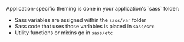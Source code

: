 <p>Application-specific theming is done in your application's `sass` folder:

* Sass variables are assigned within the `sass/var` folder
* Sass code that uses those variables is placed in `sass/src`
* Utility functions or mixins go in `sass/etc`
